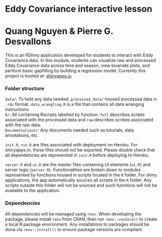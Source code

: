 # Eddy Covariance interactive lesson   
# Quang Nguyen & Pierre G. Desvallons  

This is an RShiny application developed for students to interact with Eddy Covariance data. In this module, students can visualize raw and processed Eddy Covariance data across time and season, view bivariate plots, and perform basic gapfilling by building a regression model. Currently this project is hosted at: [shinyapps.io](https://difuse-dartmouth.shinyapps.io/DIFUSE_2020_EddyCovariance/)  


### Folder structure   

`data/`: To hold any data needed. `processed_data/` housed processed data in `.rds` format. `data_wrangling.R` is a file that contains all data wranging instructions       
`R/`: All containing Rscripts labelled by function. `full` describes scripts associated with the processed data and `raw` describes scribes associated with the raw data.  
`Documentations/`: Any documents needed such as tutorials, data annotations, etc.  

`init.R`, `run.R` are files associated with deployment on Heroku. For shinyapps.io, those files should not be exported. Please double check that all dependencies are represented in `init.R` before deploying to Heroku.  

`server.R` and `ui.R` are the master files containing UI elements (`ui.R`) and server logic (`server.R`). Functionalities are broken down to modules represented by functions housed in scripts located in the `R` folder. For shiny applications, the app automatically sources all scripts in the `R` folder. Any scripts outside this folder will not be sourced and such functions will not be available to the application.  

### Dependencies    

All dependencies will be managed using `renv`. When developing the package, please install `renv` from CRAN, then run `renv::restore()` to create a local R package environment. Any installations to packages should be done via `renv::install()` to ensure package versions are compliant.  


